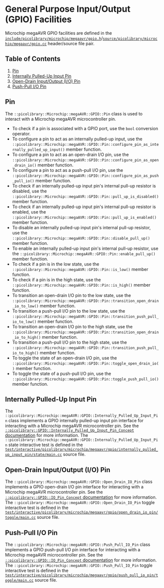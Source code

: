 # General Purpose Input/Output (GPIO) Facilities
Microchip megaAVR GPIO facilities are defined in the
[`include/picolibrary/microchip/megaavr/gpio.h`](https://github.com/apcountryman/picolibrary-microchip-megaavr/blob/main/include/picolibrary/microchip/megaavr/gpio.h)/[`source/picolibrary/microchip/megaavr/gpio.cc`](https://github.com/apcountryman/picolibrary-microchip-megaavr/blob/main/source/picolibrary/microchip/megaavr/gpio.cc)
header/source file pair.

## Table of Contents
1. [Pin](#pin)
1. [Internally Pulled-Up Input Pin](#internally-pulled-up-input-pin)
1. [Open-Drain Input/Output (I/O) Pin](#open-drain-inputoutput-io-pin)
1. [Push-Pull I/O Pin](#push-pull-io-pin)

## Pin
The `::picolibrary::Microchip::megaAVR::GPIO::Pin` class is used to interact with a
Microchip megaAVR microcontroller pin.
- To check if a pin is associated with a GPIO port, use the `bool` conversion operator.
- To configure a pin to act as an internally pulled-up input, use the
  `::picolibrary::Microchip::megaAVR::GPIO::Pin::configure_pin_as_internally_pulled_up_input()`
  member function.
- To configure a pin to act as an open-drain I/O pin, use the
  `::picolibrary::Microchip::megaAVR::GPIO::Pin::configure_pin_as_open_drain_io()` member
  function.
- To configure a pin to act as a push-pull I/O pin, use the
  `::picolibrary::Microchip::megaAVR::GPIO::Pin::configure_pin_as_push_pull_io()` member
  function.
- To check if an internally pulled-up input pin's internal pull-up resistor is disabled,
  use the `::picolibrary::Microchip::megaAVR::GPIO::Pin::pull_up_is_disabled()` member
  function.
- To check if an internally pulled-up input pin's internal pull-up resistor is enabled,
  use the `::picolibrary::Microchip::megaAVR::GPIO::Pin::pull_up_is_enabled()` member
  function.
- To disable an internally pulled-up input pin's internal pull-up resistor, use the
  `::picolibrary::Microchip::megaAVR::GPIO::Pin::disable_pull_up()` member function.
- To enable an internally pulled-up input pin's internal pull-up resistor, use the
  `::picolibrary::Microchip::megaAVR::GPIO::Pin::enable_pull_up()` member function.
- To check if a pin is in the low state, use the
  `::picolibrary::Microchip::megaAVR::GPIO::Pin::is_low()` member function.
- To check if a pin is in the high state, use the
  `::picolibrary::Microchip::megaAVR::GPIO::Pin::is_high()` member function.
- To transition an open-drain I/O pin to the low state, use the
  `::picolibrary::Microchip::megaAVR::GPIO::Pin::transition_open_drain_io_to_low()` member
  function.
- To transition a push-pull I/O pin to the low state, use the
  `::picolibrary::Microchip::megaAVR::GPIO::Pin::transition_push_pull_io_to_low()` member
  function.
- To transition an open-drain I/O pin to the high state, use the
  `::picolibrary::Microchip::megaAVR::GPIO::Pin::transition_open_drain_io_to_high()`
  member function.
- To transition a push-pull I/O pin to the high state, use the
  `::picolibrary::Microchip::megaAVR::GPIO::Pin::transition_push_pull_io_to_high()` member
  function.
- To toggle the state of an open-drain I/O pin, use the
  `::picolibrary::Microchip::megaAVR::GPIO::Pin::toggle_open_drain_io()` member function.
- To toggle the state of a push-pull I/O pin, use the
  `::picolibrary::Microchip::megaAVR::GPIO::Pin::toggle_push_pull_io()` member function.

## Internally Pulled-Up Input Pin
The `::picolibrary::Microchip::megaAVR::GPIO::Internally_Pulled_Up_Input_Pin` class
implements a GPIO internally pulled-up input pin interface for interacting with a
Microchip megaAVR microcontroller pin.
See the [`::picolibrary::GPIO::Internally_Pulled_Up_Input_Pin_Concept`
documentation](https://apcountryman.github.io/picolibrary/gpio.html#internally-pulled-up-input-pin)
for more information.
The `::picolibrary::Microchip::megaAVR::GPIO::Internally_Pulled_Up_Input_Pin` state
interactive test is defined in the
[`test/interactive/picolibrary/microchip/megaavr/gpio/internally_pulled_up_input_pin/state/main.cc`](https://github.com/apcountryman/picolibrary-microchip-megaavr/blob/main/test/interactive/picolibrary/microchip/megaavr/gpio/internally_pulled_up_input_pin/state/main.cc)
source file.

## Open-Drain Input/Output (I/O) Pin
The `::picolibrary::Microchip::megaAVR::GPIO::Open_Drain_IO_Pin` class implements a GPIO
open-drain I/O pin interface for interacting with a Microchip megaAVR microcontroller pin.
See the [`::picolibrary::GPIO::IO_Pin_Concept`
documentation](https://apcountryman.github.io/picolibrary/gpio.html#inputoutput-io-pin)
for more information.
The `::picolibrary::Microchip::megaAVR::GPIO::Open_Drain_IO_Pin` toggle interactive test
is defined in the
[`test/interactive/picolibrary/microchip/megaavr/gpio/open_drain_io_pin/toggle/main.cc`](https://github.com/apcountryman/picolibrary-microchip-megaavr/blob/main/test/interactive/picolibrary/microchip/megaavr/gpio/open_drain_io_pin/toggle/main.cc)
source file.

## Push-Pull I/O Pin
The `::picolibrary::Microchip::megaAVR::GPIO::Push_Pull_IO_Pin` class implements a GPIO
push-pull I/O pin interface for interacting with a Microchip megaAVR microcontroller pin.
See the [`::picolibrary::GPIO::IO_Pin_Concept`
documentation](https://apcountryman.github.io/picolibrary/gpio.html#inputoutput-io-pin)
for more information.
The `::picolibrary::Microchip::megaAVR::GPIO::Push_Pull_IO_Pin` toggle interactive test is
defined in the
[`test/interactive/picolibrary/microchip/megaavr/gpio/push_pull_io_pin/toggle/main.cc`](https://github.com/apcountryman/picolibrary-microchip-megaavr/blob/main/test/interactive/picolibrary/microchip/megaavr/gpio/push_pull_io_pin/toggle/main.cc)
source file.
